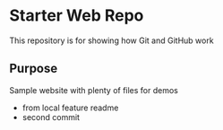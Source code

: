# Starter Web Repo

This repository is for showing how Git and GitHub work

## Purpose

Sample website with plenty of files for demos

* from local feature readme
* second commit